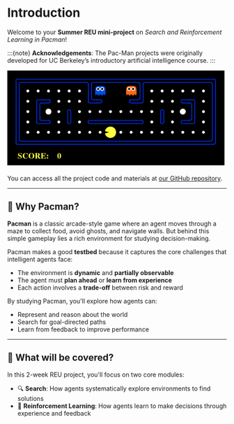 # Introduction

Welcome to your **Summer REU mini-project** on _Search and Reinforcement Learning in Pacman_!

:::{note}
**Acknowledgements**: The Pac-Man projects were originally developed for UC Berkeley’s introductory artificial intelligence course.
:::

![Pacman in action](media/pacman_game.gif)

You can access all the project code and materials at [our GitHub repository](https://github.com/vivianchen98/2025SummerREU).

---

## 🎯 Why Pacman?

**Pacman** is a classic arcade-style game where an agent moves through a maze to collect food, avoid ghosts, and navigate walls. But behind this simple gameplay lies a rich environment for studying decision-making.

Pacman makes a good **testbed** because it captures the core challenges that intelligent agents face:

- The environment is **dynamic** and **partially observable**
- The agent must **plan ahead** or **learn from experience**
- Each action involves a **trade-off** between risk and reward

By studying Pacman, you'll explore how agents can:
- Represent and reason about the world
- Search for goal-directed paths
- Learn from feedback to improve performance

---


## 🧭 What will be covered?


In this 2-week REU project, you'll focus on two core modules:

- 🔍 **Search**: How agents systematically explore environments to find solutions
- 🧠 **Reinforcement Learning**: How agents learn to make decisions through experience and feedback
